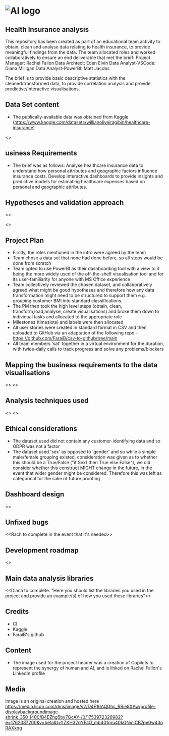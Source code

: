 # ![AI logo](https://media.licdn.com/dms/image/v2/D4E16AQGhs_RRie8XAw/profile-displaybackgroundimage-shrink_350_1400/B4EZhg5by7GcAY-/0/1753972326982?e=1762387200&v=beta&t=YZKH32qYFaO_mb401qru40kGNmlCB7pe0w43oRAXxng)

## Health Insurance analysis

This repository has been created as part of an educational team activity to obtain, clean and analyse data relating to health insurance, to provide meaningful findings from the data. The team allocated roles and worked collaboratively to ensure an end deliverable that met the brief:
Project Manager: Rachel Fallon
Data Archtect: Eden Elvin
Data Analyst-VSCode: Diana Milligan
Data Analyst-PowerBI: Matt Jacobs

The brief is to provide basic descriptive statistics with the cleaned/transformed data, to provide correlation analysis and provide predictive/interactive visualisations.

## Data Set content

* The publically-available data was obtained from Kaggle (https://www.kaggle.com/datasets/willianoliveiragibin/healthcare-insurance)

<<EDEN TO COMPLETE>>

## usiness Requirements
* The brief was as follows: 
Analyse healthcare insurance data to understand how personal attributes and geographic factors influence insurance costs. Develop interactive dashboards to provide insights and predictive models for estimating healthcare expenses based on personal and geographic attributes.

## Hypotheses and validation approach
<<Diana to complete for VS Code>>

<<Matt to complete for Power BI>>

## Project Plan
* Firstly, the roles mentioned in the intro were agreed by the team
* Team chose a data set that none had done before, so all steps would be done from scratch
* Team opted to use PowerBI as their dashboarding tool with a view to it being the more widely used of the off-the-shelf visualisation tool and for its user-familiarity for anyone with MS Office experience
* Team collectively reviewed the chosen dataset, and collaboratively agreed what might be good hypotheses and therefore how any data transformation might need to be structured to support them e.g. grouping customer BMI into standard classifications.
* The PM then took the high level steps (obtain, clean, transform,load,analyse, create visualisations) and broke them down to individual tasks and allocated to the appropriate role
* Milestones (timeslots) and labels were then allocated
* All user stories were created in standard format in CSV and then uploaded to GitHub via an adaptation of the following repo - https://github.com/FaraiB/csv-to-github/tree/main
* All team members 'sat' together in a virtual environment for the duration, with twice-daily calls to track progress and solve any problems/blockers

## Mapping the business requirements to the data visualisations
<<Diana to complete for VS Code>>
<<Matt to complete for PowerBI>>

## Analysis techniques used
<<Diana to complete for VS Code>>
<<Matt to complete for PowerBI>>

## Ethical considerations
* The dataset used did not contain any customer-identifying data and so GDPR was not a factor
* The dataset used 'sex' as opposed to 'gender' and so while a simple male/female grouping existed, consideration was given as to whether this should be a True/False ("if Sex1 then True else False"), we did consider whether this construct MIGHT change in the future, in the event that wider gender might be considered. Therefore this was left as categorical for the sake of future proofing

## Dashboard design
<<Matt to complete>>

## Unfixed bugs
<<Rach to complete in the event that it's needed>>

## Development roadmap
<<Rf to compelte>>

## Main data analysis libraries
<<Diana to complete. "Here you should list the libraries you used in the project and provide an example(s) of how you used these libraries">>

## Credits
* CI
* Kaggle
* FaraiB's github

## Content
* The image used for the project header was a creation of Copilots to represent the synergy of human and AI, and is linked on Rachel Fallon's LinkedIn profile

## Media
Image is an original creation and hosted here https://media.licdn.com/dms/image/v2/D4E16AQGhs_RRie8XAw/profile-displaybackgroundimage-shrink_350_1400/B4EZhg5by7GcAY-/0/1753972326982?e=1762387200&v=beta&t=YZKH32qYFaO_mb401qru40kGNmlCB7pe0w43oRAXxng